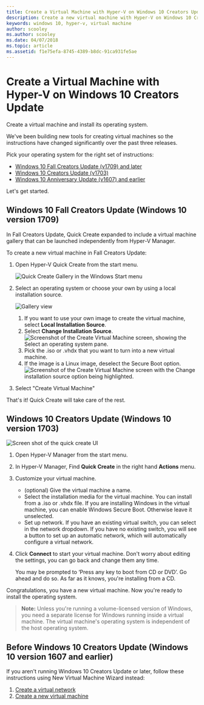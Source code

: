 ```yaml
---
title: Create a Virtual Machine with Hyper-V on Windows 10 Creators Update
description: Create a new virtual machine with Hyper-V on Windows 10 Creators Update
keywords: windows 10, hyper-v, virtual machine
author: scooley
ms.author: scooley
ms.date: 04/07/2018
ms.topic: article
ms.assetid: f1e75efa-8745-4389-b8dc-91ca931fe5ae
---
```


# Create a Virtual Machine with Hyper-V on Windows 10 Creators Update

Create a virtual machine and install its operating system.

We've been building new tools for creating virtual machines so the instructions have changed significantly over the past three releases.

Pick your operating system for the right set of instructions:

* [Windows 10 Fall Creators Update (v1709) and later](quick-create-virtual-machine.md#windows-10-fall-creators-update-windows-10-version-1709)
* [Windows 10 Creators Update (v1703)](quick-create-virtual-machine.md#windows-10-creators-update-windows-10-version-1703)
* [Windows 10 Anniversary Update (v1607) and earlier](quick-create-virtual-machine.md#before-windows-10-creators-update-windows-10-version-1607-and-earlier)

Let's get started.

## Windows 10 Fall Creators Update (Windows 10 version 1709)

In Fall Creators Update, Quick Create expanded to include a virtual machine gallery that can be launched independently from Hyper-V Manager.

To create a new virtual machine in Fall Creators Update:

1. Open Hyper-V Quick Create from the start menu.

    ![Quick Create Gallery in the Windows Start menu](media/quick-create-start-menu.png)

1. Select an operating system or choose your own by using a local installation source.

    ![Gallery view](media/vmgallery.png)

    1. If you want to use your own image to create the virtual machine, select **Local Installation Source**.
    1. Select **Change Installation Source**.
      ![Screenshot of the Create Virtual Machine screen, showing the Select an operating system pane.](media/change-source.png)
    1. Pick the .iso or .vhdx that you want to turn into a new virtual machine.
    1. If the image is a Linux image, deselect the Secure Boot option.
      ![Screenshot of the Create Virtual Machine screen with the Change installation source option being highlighted.](media/toggle-secure-boot.png)

1. Select "Create Virtual Machine"

That's it!  Quick Create will take care of the rest.

## Windows 10 Creators Update (Windows 10 version 1703)

![Screen shot of the quick create UI](media/quickcreatesteps_inked.jpg)

1. Open Hyper-V Manager from the start menu.

1. In Hyper-V Manager, Find **Quick Create** in the right hand **Actions** menu.

1. Customize your virtual machine.

    * (optional) Give the virtual machine a name.
    * Select the installation media for the virtual machine. You can install from a .iso or .vhdx file.
    If you are installing Windows in the virtual machine, you can enable Windows Secure Boot. Otherwise leave it unselected.
    * Set up network.
    If you have an existing virtual switch, you can select in the network dropdown. If you have no existing switch, you will see a button to set up an automatic network, which will automatically configure a virtual network.

1. Click **Connect** to start your virtual machine. Don't worry about editing the settings, you can go back and change them any time.

    You may be prompted to ‘Press any key to boot from CD or DVD’. Go ahead and do so.  As far as it knows, you're installing from a CD.

Congratulations, you have a new virtual machine.  Now you're ready to install the operating system.

> **Note:** Unless you're running a volume-licensed version of Windows, you need a separate license for Windows running inside a virtual machine. The virtual machine's operating system is independent of the host operating system.

## Before Windows 10 Creators Update (Windows 10 version 1607 and earlier)

If you aren't running Windows 10 Creators Update or later, follow these instructions using New Virtual Machine Wizard instead:

1. [Create a virtual network](connect-to-network.md)
1. [Create a new virtual machine](create-virtual-machine.md)
